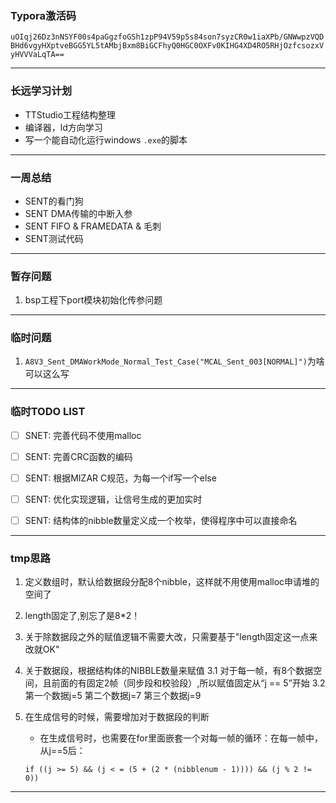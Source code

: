 ### Typora激活码
`uOIqj26Dz3nNSYF00s4paGgzfoGSh1zpP94V59p5s84son7syzCR0w1iaXPb/GNWwpzVQDBHd6vgyHXptveBGG5YL5tAMbjBxm8BiGCFhyQ0HGC0OXFv0KIHG4XD4RO5RHjOzfcsozxVyHVVVaLqTA==`



---



### 长远学习计划
* TTStudio工程结构整理
* 编译器，ld方向学习
* 写一个能自动化运行windows `.exe`的脚本



---



### 一周总结

* SENT的看门狗
* SENT DMA传输的中断入参
* SENT FIFO & FRAMEDATA & 毛刺
* SENT测试代码



---



### 暂存问题

1. bsp工程下port模块初始化传参问题



---



### 临时问题
1. `A8V3_Sent_DMAWorkMode_Normal_Test_Case("MCAL_Sent_003[NORMAL]")`为啥可以这么写



---



### 临时TODO LIST

- [ ] SNET: 完善代码不使用malloc
- [ ] SENT: 完善CRC函数的编码
- [ ] SENT: 根据MIZAR C规范，为每一个if写一个else
- [ ] SENT: 优化实现逻辑，让信号生成的更加实时
- [ ] SENT: 结构体的nibble数量定义成一个枚举，使得程序中可以直接命名



---



### tmp思路

1. 定义数组时，默认给数据段分配8个nibble，这样就不用使用malloc申请堆的空间了

2. length固定了,别忘了是8*2！

3. 关于除数据段之外的赋值逻辑不需要大改，只需要基于"length固定这一点来改就OK"

3. 关于数据段，根据结构体的NIBBLE数量来赋值
    3.1 对于每一帧，有8个数据空间，且前面的有固定2帧（同步段和校验段）,所以赋值固定从“j == 5”开始
    3.2 第一个数据j=5  第二个数据j=7  第三个数据j=9
    
4. 在生成信号的时候，需要增加对于数据段的判断
    * 在生成信号时，也需要在for里面嵌套一个对每一帧的循环：在每一帧中，从j==5后：
    ```
    if ((j >= 5) && (j < = (5 + (2 * (nibblenum - 1)))) && (j % 2 != 0))
    ```
    



---


